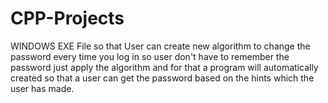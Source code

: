# CPP-Projects
WINDOWS EXE File so that User can create new algorithm to change the password every time you log in so user don't have to remember the password just 
apply the algorithm and for that a program will automatically created so that a user can get the password based on the hints which the user has made.
